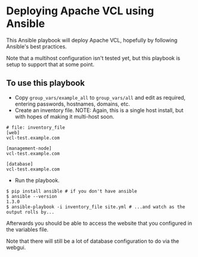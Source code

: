 # Deploying Apache VCL using Ansible #

This Ansible playbook will deploy Apache VCL, hopefully by following Ansible's best practices.

Note that a multihost configuration isn't tested yet, but this playbook is setup to support that at some point.

## To use this playbook ##

* Copy `group_vars/example_all` to `group_vars/all` and edit as required, entering passwords, hostnames, domains, etc.
* Create an inventory file. NOTE: Again, this is a single host install, but with hopes of making it multi-host soon.

```
# file: inventory_file
[web]
vcl-test.example.com

[management-node]
vcl-test.example.com

[database]
vcl-test.example.com
```

* Run the playbook.

```
$ pip install ansible # if you don't have ansible
$ ansible --version
1.3.0
$ ansible-playbook -i inventory_file site.yml # ...and watch as the output rolls by...
```

Afterwards you should be able to access the website that you configured in the variables file.

Note that there will still be a lot of database configuration to do via the webgui.
